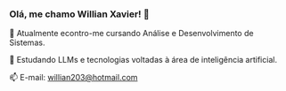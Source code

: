 ### Olá, me chamo Willian Xavier! 👋  

🌱 Atualmente econtro-me cursando Análise e Desenvolvimento de Sistemas.  

🔭 Estudando LLMs e tecnologias voltadas à área de inteligência artificial.  

📫 E-mail: willian203@hotmail.com

<!--
**Willian-Xavier/Willian-Xavier** is a ✨ _special_ ✨ repository because its `README.md` (this file) appears on your GitHub profile.

Here are some ideas to get you started:

- 🔭 I’m currently working on ...
- 🌱 I’m currently learning ...
- 👯 I’m looking to collaborate on ...
- 🤔 I’m looking for help with ...
- 💬 Ask me about ...
- 📫 How to reach me: ...
- 😄 Pronouns: ...
- ⚡ Fun fact: ...
-->
